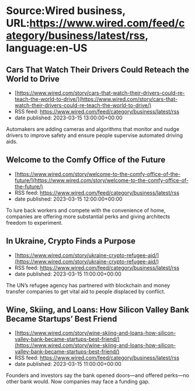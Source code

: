 # Source:Wired business, URL:https://www.wired.com/feed/category/business/latest/rss, language:en-US

## Cars That Watch Their Drivers Could Reteach the World to Drive
 - [https://www.wired.com/story/cars-that-watch-their-drivers-could-re-teach-the-world-to-drive/](https://www.wired.com/story/cars-that-watch-their-drivers-could-re-teach-the-world-to-drive/)
 - RSS feed: https://www.wired.com/feed/category/business/latest/rss
 - date published: 2023-03-15 13:00:00+00:00

Automakers are adding cameras and algorithms that monitor and nudge drivers to improve safety and ensure people supervise automated driving aids.

## Welcome to the Comfy Office of the Future
 - [https://www.wired.com/story/welcome-to-the-comfy-office-of-the-future/](https://www.wired.com/story/welcome-to-the-comfy-office-of-the-future/)
 - RSS feed: https://www.wired.com/feed/category/business/latest/rss
 - date published: 2023-03-15 12:00:00+00:00

To lure back workers and compete with the convenience of home, companies are offering more substantial perks and giving architects freedom to experiment.

## In Ukraine, Crypto Finds a Purpose
 - [https://www.wired.com/story/ukraine-crypto-refugee-aid/](https://www.wired.com/story/ukraine-crypto-refugee-aid/)
 - RSS feed: https://www.wired.com/feed/category/business/latest/rss
 - date published: 2023-03-15 11:00:00+00:00

The UN’s refugee agency has partnered with blockchain and money transfer companies to get vital aid to people displaced by conflict.

## Wine, Skiing, and Loans: How Silicon Valley Bank Became Startups’ Best Friend
 - [https://www.wired.com/story/wine-skiing-and-loans-how-silicon-valley-bank-became-startups-best-friend/](https://www.wired.com/story/wine-skiing-and-loans-how-silicon-valley-bank-became-startups-best-friend/)
 - RSS feed: https://www.wired.com/feed/category/business/latest/rss
 - date published: 2023-03-15 11:00:00+00:00

Founders and investors say the bank opened doors—and offered perks—no other bank would. Now companies may face a funding gap.

